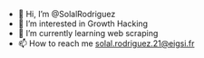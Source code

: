 - 👋 Hi, I’m @SolalRodriguez
- 👀 I’m interested in Growth Hacking 
- 🌱 I’m currently learning web scraping 
- 📫 How to reach me solal.rodriguez.21@eigsi.fr

<!---
SolalRodriguez/SolalRodriguez is a ✨ special ✨ repository because its `README.md` (this file) appears on your GitHub profile.
You can click the Preview link to take a look at your changes.
--->
